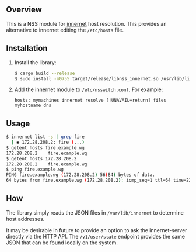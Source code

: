 ## Overview

This is a NSS module for [innernet](https://github.com/tonarino/innernet) host
resolution.  This provides an alternative to innernet editing the `/etc/hosts`
file.

## Installation

1. Install the library:
    ```bash
    $ cargo build --release
    $ sudo install -m0755 target/release/libnss_innernet.so /usr/lib/libnss_innernet.so.2
    ```
2. Add the innernet module to `/etc/nsswitch.conf`.  For example:
    ```
    hosts: mymachines innernet resolve [!UNAVAIL=return] files myhostname dns
    ```

## Usage

```bash
$ innernet list -s | grep fire
  | ◉ 172.28.208.2: fire (...)
$ getent hosts fire.example.wg
172.28.208.2    fire.example.wg
$ getent hosts 172.28.208.2
172.28.208.2    fire.example.wg
$ ping fire.example.wg
PING fire.example.wg (172.28.208.2) 56(84) bytes of data.
64 bytes from fire.example.wg (172.28.208.2): icmp_seq=1 ttl=64 time=22.3 ms
```

## How

The library simply reads the JSON files in `/var/lib/innernet` to determine host
addresses.

It may be desirable in future to provide an option to ask the innernet-server
directly via the HTTP API.  The `/v1/user/state` endpoint provides the same
JSON that can be found locally on the system.
